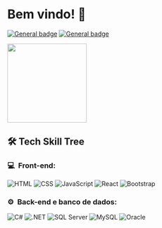 # Bem vindo! 🚀
[![General badge](https://img.shields.io/badge/LinkedIn-0077B5?style=for-the-badge&logo=linkedin&logoColor=white
)](https://www.linkedin.com/in/claudiojcramos/)
 [![General badge](https://img.shields.io/badge/ProtonMail-8B89CC?style=for-the-badge&logo=protonmail&logoColor=white
)](mailto:cjramos96@protonmail.com)

<!--<h3 class="pt-1">Welcome!</h3>
<hr>-->
<!-- <div id="icons">
  <img src="https://img.shields.io/badge/HTML5-E34F26?style=for-the-badge&logo=html5&logoColor=white" />
  <img src="https://img.shields.io/badge/CSS3-1572B6?style=for-the-badge&logo=css3&logoColor=white" />
  <img src="https://img.shields.io/badge/Bootstrap-563D7C?style=for-the-badge&logo=bootstrap&logoColor=white" />
  <img src="https://img.shields.io/badge/JavaScript-F7DF1E?style=for-the-badge&logo=javascript&logoColor=black" />
  <img src="https://img.shields.io/badge/C%23-239120?style=for-the-badge&logo=c-sharp&logoColor=white" />
</div> -->

<div id="cards_status">
  <a href="https://github.com/cjramos-shift">
    <!-- <img height="180em" src="https://github-readme-stats.vercel.app/api?username=cjramos-shift&show_icons=true&theme=radical&include_all_commits=true&count_private=true"/> -->
    <img height="180em" src="https://github-readme-stats.vercel.app/api/top-langs/?username=cjramos-shift&layout=compact&langs_count=6&theme=radical"/>
  </a>
</div>

## 🛠️ Tech Skill Tree
<h3>💻 &nbsp;Front-end:</h3>

![HTML](https://img.shields.io/badge/-HTML-333333?style=flat&logo=HTML5)
![CSS](https://img.shields.io/badge/-CSS-333333?style=flat&logo=CSS3&logoColor=1572B6)
![JavaScript](https://img.shields.io/badge/-JavaScript-333333?style=flat&logo=javascript)
![React](https://img.shields.io/badge/-React-333333?style=flat&logo=react)
![Bootstrap](https://img.shields.io/badge/-Bootstrap-333333?style=flat&logo=bootstrap)

<h3>⚙️ &nbsp;Back-end e banco de dados:</h3>

![C#](https://img.shields.io/badge/C%23-239120-333333?style=flat&logo=c-sharp)
![.NET](https://img.shields.io/badge/.NET-5C2D91?style=flat&logo=.net)
![SQL Server](https://img.shields.io/badge/SQL_Server-CC2927-333333?style=flat&logo=microsoft-sql-server)
![MySQL](https://img.shields.io/badge/MySQL-4479A1-333333?style=flat&logo=mysql)
![Oracle](https://img.shields.io/badge/Oracle-F80000-333333?style=flat&logo=oracle)

<!--<div id="icons">
  <img align="center" height="30" width="40" src="https://raw.githubusercontent.com/devicons/devicon/master/icons/html5/html5-original.svg">
  <img align="center" height="30" width="40" src="https://raw.githubusercontent.com/devicons/devicon/master/icons/css3/css3-original.svg">
  <img align="center" height="30" width="40" src="https://raw.githubusercontent.com/devicons/devicon/master/icons/javascript/javascript-plain.svg">
  <img align="center" height="30" width="40" src="https://raw.githubusercontent.com/devicons/devicon/master/icons/csharp/csharp-original.svg">
  <img align="center" height="30" width="40" src="https://raw.githubusercontent.com/devicons/devicon/master/icons/dotnetcore/dotnetcore-original.svg">
  <img align="center" height="30" width="40" src="https://raw.githubusercontent.com/devicons/devicon/master/icons/postman/postman-original.svg">
  <img align="center" height="30" width="40" src="https://raw.githubusercontent.com/devicons/devicon/master/icons/sqldeveloper/sqldeveloper-original.svg">
  <img align="center" height="30" width="40" src="https://raw.githubusercontent.com/devicons/devicon/master/icons/microsoftsqlserver/microsoftsqlserver-original.svg">
</div>-->
  
<!--
**cjramos-shift/cjramos-shift** is a ✨ _special_ ✨ repository because its `README.md` (this file) appears on your GitHub profile.

Here are some ideas to get you started:

- 🔭 I’m currently working on ...
- 🌱 I’m currently learning ...
- 👯 I’m looking to collaborate on ...
- 🤔 I’m looking for help with ...
- 💬 Ask me about ...
- 📫 How to reach me: ...
- 😄 Pronouns: ...
- ⚡ Fun fact: ...
-->
